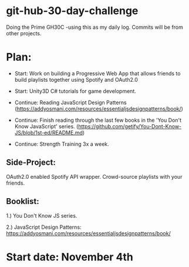 # git-hub-30-day-challenge
Doing the Prime GH30C -using this as my daily log.  Commits will be from other projects.

# Plan:
- Start: Work on building a Progressive Web App that allows friends to build playlists together using Spotify and OAuth2.0

- Start: Unity3D C# tutorials for game development.  

- Continue: Reading JavaScript Design Patterns (https://addyosmani.com/resources/essentialjsdesignpatterns/book/)

- Continue: Finish reading through the last few books in the 'You Don't Know JavaScript' series.      (https://github.com/getify/You-Dont-Know-JS/blob/1st-ed/README.md)

- Continue: Strength Training 3x a week.

## Side-Project:
 OAuth2.0 enabled Spotify API wrapper. Crowd-source playlists with your friends.

## Booklist: 

1.) You Don't Know JS series.

2.) JavaScript Design Patterns: https://addyosmani.com/resources/essentialjsdesignpatterns/book/

# Start date: November 4th

